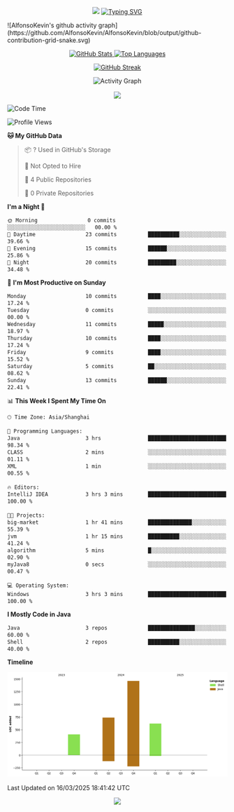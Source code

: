 <!-- -->

<p align="center">
<img src="https://capsule-render.vercel.app/api?type=waving&color=timeGradient&height=300&&section=header&text=HI%20THEME!&fontSize=90&fontAlign=50&fontAlignY=30&desc=I%20am%20AlfonsoKevin!&descAlign=50&descSize=30&descAlignY=60&animation=twinkling" />
    <a align="center" href="https://www.kaijavademo.top/"><img src="https://readme-typing-svg.demolab.com?font=Fira+Code&center=true&pause=1000&width=435&lines=Welcome+to+my+GitHub+profile+page!;%E6%AC%A2%E8%BF%8E%E6%9D%A5%E5%88%B0%E6%88%91%E7%9A%84GitHub%E4%B8%BB%E9%A1%B5%EF%BC%81" alt="Typing SVG" height=200 /> </a>
</p>
![AlfonsoKevin's github activity graph](https://github.com/AlfonsoKevin/AlfonsoKevin/blob/output/github-contribution-grid-snake.svg)




<p align="center" >
  <a href="https://github.com/AlfonsoKevin">  
    <img src="https://github-readme-stats.vercel.app/api/?username=AlfonsoKevin&layout=compact&border_radius=20" width="400"  alt="GitHub Stats" />
  </a>
  <a href="https://www.kaijavademo.top/">
    <img src="https://github-readme-stats.vercel.app/api/top-langs/?username=AlfonsoKevin&layout=compact&border_radius=20" width=400 alt="Top Languages"/>
  </a>
</p>


<p align="center">
    <a href="https://github.com/AlfonsoKevin">
    <img src="https://streak-stats.demolab.com?user=AlfonsoKevin&theme=transparent&hide_border=false%C2%A0%C2%A0%E5%81%87&short_numbers=false%C2%A0%C2%A0%E5%81%87&card_width=595&card_height=234" height="400"  alt="GitHub Streak" />
    </a>
</p>



<p align="center">
    <img width="800" src="https://github-readme-activity-graph.vercel.app/graph?username=AlfonsoKevin&theme=github-compact&hide_border=true&area=true&from=2024-06-01&to=2024-12-31&grid=false&custom_title=Activity%20Graph" alt="Activity Graph" title="Activity Graph" />
</p> 




<p align="center">
	<img align="center" src="https://skillicons.dev/icons?i=idea,java,mysql,redis,spring,rocket,html,css,js,react,linux,py,c,clion,docker,md,stackoverflow&theme=light" />    
</p>


<!--START_SECTION:waka-->
![Code Time](http://img.shields.io/badge/Code%20Time-53%20hrs%2049%20mins-blue)

![Profile Views](http://img.shields.io/badge/Profile%20Views-47-blue)

**🐱 My GitHub Data** 

> 📦 ? Used in GitHub's Storage 
 > 
> 🚫 Not Opted to Hire
 > 
> 📜 4 Public Repositories 
 > 
> 🔑 0 Private Repositories 
 > 
**I'm a Night 🦉** 

```text
🌞 Morning                0 commits           ░░░░░░░░░░░░░░░░░░░░░░░░░   00.00 % 
🌆 Daytime                23 commits          ██████████░░░░░░░░░░░░░░░   39.66 % 
🌃 Evening                15 commits          ██████░░░░░░░░░░░░░░░░░░░   25.86 % 
🌙 Night                  20 commits          █████████░░░░░░░░░░░░░░░░   34.48 % 
```
📅 **I'm Most Productive on Sunday** 

```text
Monday                   10 commits          ████░░░░░░░░░░░░░░░░░░░░░   17.24 % 
Tuesday                  0 commits           ░░░░░░░░░░░░░░░░░░░░░░░░░   00.00 % 
Wednesday                11 commits          █████░░░░░░░░░░░░░░░░░░░░   18.97 % 
Thursday                 10 commits          ████░░░░░░░░░░░░░░░░░░░░░   17.24 % 
Friday                   9 commits           ████░░░░░░░░░░░░░░░░░░░░░   15.52 % 
Saturday                 5 commits           ██░░░░░░░░░░░░░░░░░░░░░░░   08.62 % 
Sunday                   13 commits          ██████░░░░░░░░░░░░░░░░░░░   22.41 % 
```


📊 **This Week I Spent My Time On** 

```text
🕑︎ Time Zone: Asia/Shanghai

💬 Programming Languages: 
Java                     3 hrs               █████████████████████████   98.34 % 
CLASS                    2 mins              ░░░░░░░░░░░░░░░░░░░░░░░░░   01.11 % 
XML                      1 min               ░░░░░░░░░░░░░░░░░░░░░░░░░   00.55 % 

🔥 Editors: 
IntelliJ IDEA            3 hrs 3 mins        █████████████████████████   100.00 % 

🐱‍💻 Projects: 
big-market               1 hr 41 mins        ██████████████░░░░░░░░░░░   55.39 % 
jvm                      1 hr 15 mins        ██████████░░░░░░░░░░░░░░░   41.24 % 
algorithm                5 mins              █░░░░░░░░░░░░░░░░░░░░░░░░   02.90 % 
myJava8                  0 secs              ░░░░░░░░░░░░░░░░░░░░░░░░░   00.47 % 

💻 Operating System: 
Windows                  3 hrs 3 mins        █████████████████████████   100.00 % 
```

**I Mostly Code in Java** 

```text
Java                     3 repos             ███████████████░░░░░░░░░░   60.00 % 
Shell                    2 repos             ██████████░░░░░░░░░░░░░░░   40.00 % 
```



**Timeline**

![Lines of Code chart](https://raw.githubusercontent.com/AlfonsoKevin/AlfonsoKevin/main/assets/bar_graph.png)


 Last Updated on 16/03/2025 18:41:42 UTC
<!--END_SECTION:waka-->

<p align="center">
    <a href="https://github.com/AlfonsoKevin"></a><img src="https://img.shields.io/badge/GitHub-grey?logo=github" />
</p>
